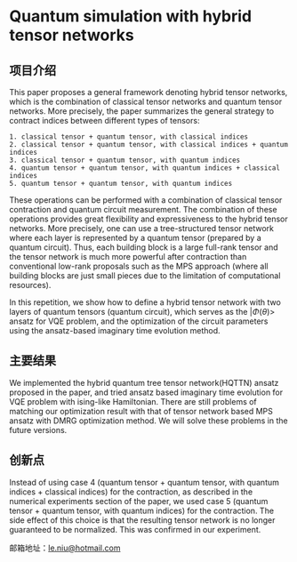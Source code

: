 <script
  src="https://cdn.mathjax.org/mathjax/latest/MathJax.js?config=TeX-AMS-MML_HTMLorMML"
  type="text/javascript">
</script>

# Quantum simulation with hybrid tensor networks

## 项目介绍

This paper proposes a general framework denoting hybrid tensor networks, which is the combination of classical tensor networks and quantum tensor networks. More precisely, the paper summarizes the general strategy to contract indices between different types of tensors:

    1. classical tensor + quantum tensor, with classical indices
    2. classical tensor + quantum tensor, with classical indices + quantum indices 
    3. classical tensor + quantum tensor, with quantum indices
    4. quantum tensor + quantum tensor, with quantum indices + classical indices
    5. quantum tensor + quantum tensor, with quantum indices

These operations can be performed with a combination of classical tensor contraction and quantum circuit measurement. The combination of these operations provides great flexibility and expressiveness to the hybrid tensor networks. More precisely, one can use a tree-structured tensor network where each layer is represented by a quantum tensor (prepared by a quantum circuit). Thus, each building block is a large full-rank tensor and the tensor network is much more powerful after contraction than conventional low-rank proposals such as the MPS approach (where all building blocks are just small pieces due to the limitation of computational resources).

In this repetition, we show how to define a hybrid tensor network with two layers of quantum tensors (quantum circuit), which serves as the $|\Phi(\theta)>$ ansatz for VQE problem, and the optimization of the circuit parameters using the ansatz-based imaginary time evolution method.


## 主要结果

We implemented the hybrid quantum tree tensor network(HQTTN) ansatz proposed in the paper, and tried ansatz based imaginary time evolution for VQE problem with ising-like Hamiltonian. There are still problems of matching our optimization result with that of tensor network based MPS ansatz with DMRG optimization method. We will solve these problems in the future versions.


## 创新点

Instead of using case 4 (quantum tensor + quantum tensor, with quantum indices + classical indices) for the contraction, as described in the numerical experiments section of the paper, we used case 5 (quantum tensor + quantum tensor, with quantum indices) for the contraction. The side effect of this choice is that the resulting tensor network is no longer guaranteed to be normalized. This was confirmed in our experiment.


邮箱地址：le.niu@hotmail.com